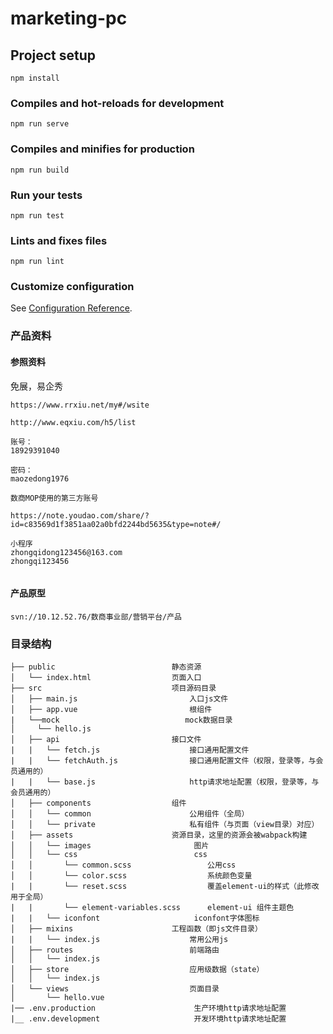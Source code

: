 # marketing-pc

## Project setup

```
npm install
```

### Compiles and hot-reloads for development

```
npm run serve
```

### Compiles and minifies for production

```
npm run build
```

### Run your tests

```
npm run test
```

### Lints and fixes files

```
npm run lint
```

### Customize configuration

See [Configuration Reference](https://cli.vuejs.org/config/).

### 产品资料

#### 参照资料

免展，易企秀

```
https://www.rrxiu.net/my#/wsite

http://www.eqxiu.com/h5/list

账号：
18929391040

密码：
maozedong1976

数商MOP使用的第三方账号

https://note.youdao.com/share/?id=c83569d1f3851aa02a0bfd2244bd5635&type=note#/

小程序
zhongqidong123456@163.com
zhongqi123456


```

#### 产品原型

```
svn://10.12.52.76/数商事业部/营销平台/产品

```

### 目录结构

    ├── public                          静态资源
    │   └── index.html                  页面入口
    ├── src                             项目源码目录
    │   ├── main.js                         入口js文件
    │   ├── app.vue                         根组件
    |   └──mock                            mock数据目录
    │     └── hello.js
    │   ├── api                         接口文件
    |   |   └── fetch.js                    接口通用配置文件
    |   |   └── fetchAuth.js                接口通用配置文件（权限，登录等，与会员通用的）
    |   |   └── base.js                     http请求地址配置（权限，登录等，与会员通用的）
    │   ├── components                  组件
    │   │   └── common                      公用组件（全局）
    │   │   └── private                     私有组件（与页面（view目录）对应）
    │   ├── assets                      资源目录，这里的资源会被wabpack构建
    │   │   └── images                       图片
    │   │   └── css                          css
    │   │       └── common.scss                 公用css
    │   │       └── color.scss                  系统颜色变量
    |   |       └── reset.scss                  覆盖element-ui的样式（此修改用于全局）
    |   |       └── element-variables.scss      element-ui 组件主题色
    |   |   └── iconfont                     iconfont字体图标
    │   ├── mixins                      工程函数（即js文件目录）
    |   |   └── index.js                    常用公用js
    │   ├── routes                          前端路由
    │   │   └── index.js
    │   ├── store                           应用级数据（state）
    │   │   └── index.js
    │   └── views                           页面目录
    │       └── hello.vue
    |── .env.production                      生产环境http请求地址配置
    |__ .env.development                     开发环境http请求地址配置

